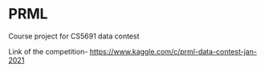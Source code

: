 # PRML
Course project for CS5691 data contest

Link of the competition-
https://www.kaggle.com/c/prml-data-contest-jan-2021

<!-- ![image](https://user-images.githubusercontent.com/57259068/209352961-1e382373-cd5e-4f59-8e9a-06fb30bf6176.png) -->
